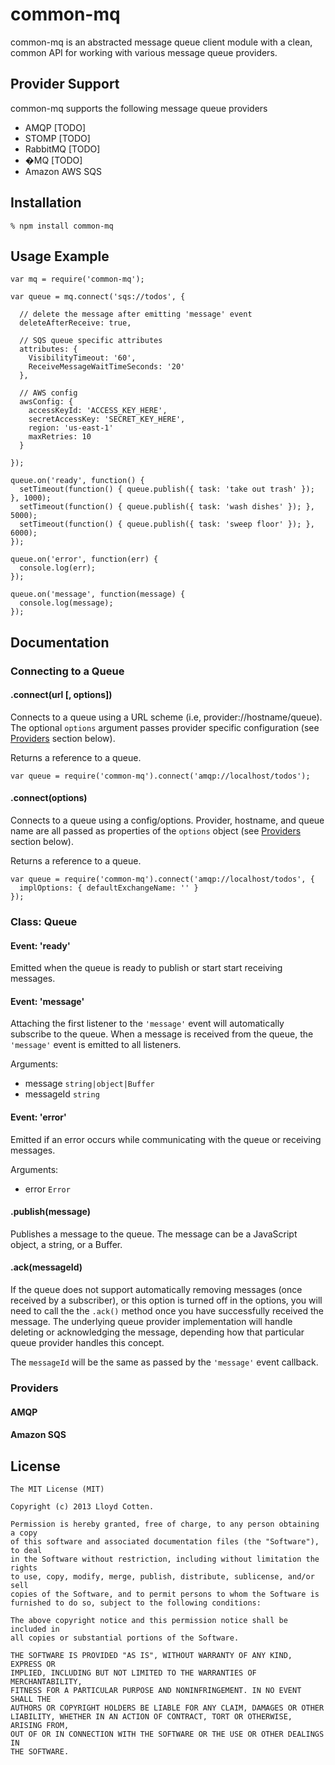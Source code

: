 # common-mq

common-mq is an abstracted message queue client module with a clean, common API for working with various message queue providers.

## Provider Support

common-mq supports the following message queue providers 
* AMQP [TODO]
* STOMP [TODO]
* RabbitMQ [TODO]
* �MQ [TODO]
* Amazon AWS SQS
    
## Installation

    % npm install common-mq

## Usage Example

    var mq = require('common-mq');
    
    var queue = mq.connect('sqs://todos', {
    
      // delete the message after emitting 'message' event
      deleteAfterReceive: true, 
      
      // SQS queue specific attributes
      attributes: { 
        VisibilityTimeout: '60',
        ReceiveMessageWaitTimeSeconds: '20'
      },
      
      // AWS config
      awsConfig: {  
        accessKeyId: 'ACCESS_KEY_HERE',
        secretAccessKey: 'SECRET_KEY_HERE',
        region: 'us-east-1'
        maxRetries: 10
      }
      
    });
    
    queue.on('ready', function() {
      setTimeout(function() { queue.publish({ task: 'take out trash' }); }, 1000);
      setTimeout(function() { queue.publish({ task: 'wash dishes' }); }, 5000);
      setTimeout(function() { queue.publish({ task: 'sweep floor' }); }, 6000);
    });
    
    queue.on('error', function(err) {
      console.log(err);
    });
    
    queue.on('message', function(message) {
      console.log(message);
    });   
    
## Documentation

### Connecting to a Queue
#### .connect(url [, options])
Connects to a queue using a URL scheme (i.e, provider://hostname/queue).  The optional `options` argument passes provider specific configuration (see [Providers](#providers) section below).  

Returns a reference to a queue.

    var queue = require('common-mq').connect('amqp://localhost/todos');

#### .connect(options)
Connects to a queue using a config/options.  Provider, hostname, and queue name are all passed as properties of the `options` object (see [Providers](#providers) section below).  

Returns a reference to a queue.

    var queue = require('common-mq').connect('amqp://localhost/todos', { 
      implOptions: { defaultExchangeName: '' } 
    });

### Class: Queue
#### Event: 'ready'
Emitted when the queue is ready to publish or start start receiving messages.

#### Event: 'message'
Attaching the first listener to the `'message'` event will automatically subscribe to the queue.  When a message is received from the queue, the `'message'` event is emitted to all listeners.

Arguments:

* message `string|object|Buffer`
* messageId `string`

#### Event: 'error'
Emitted if an error occurs while communicating with the queue or receiving messages.

Arguments:

* error `Error`

#### .publish(message)
Publishes a message to the queue.  The message can be a JavaScript object, a string, or a Buffer.

#### .ack(messageId)
If the queue does not support automatically removing messages (once received by a subscriber), or this option is turned off in the options, you will need to call the the `.ack()` method once you have successfully received the message.  The underlying queue provider implementation will handle deleting or acknowledging the message, depending how that particular queue provider handles this concept.

The `messageId` will be the same as passed by the `'message'` event callback.

### Providers

#### AMQP

#### Amazon SQS

    
## License

    The MIT License (MIT)

    Copyright (c) 2013 Lloyd Cotten.

    Permission is hereby granted, free of charge, to any person obtaining a copy
    of this software and associated documentation files (the "Software"), to deal
    in the Software without restriction, including without limitation the rights
    to use, copy, modify, merge, publish, distribute, sublicense, and/or sell
    copies of the Software, and to permit persons to whom the Software is
    furnished to do so, subject to the following conditions:

    The above copyright notice and this permission notice shall be included in
    all copies or substantial portions of the Software.

    THE SOFTWARE IS PROVIDED "AS IS", WITHOUT WARRANTY OF ANY KIND, EXPRESS OR
    IMPLIED, INCLUDING BUT NOT LIMITED TO THE WARRANTIES OF MERCHANTABILITY,
    FITNESS FOR A PARTICULAR PURPOSE AND NONINFRINGEMENT. IN NO EVENT SHALL THE
    AUTHORS OR COPYRIGHT HOLDERS BE LIABLE FOR ANY CLAIM, DAMAGES OR OTHER
    LIABILITY, WHETHER IN AN ACTION OF CONTRACT, TORT OR OTHERWISE, ARISING FROM,
    OUT OF OR IN CONNECTION WITH THE SOFTWARE OR THE USE OR OTHER DEALINGS IN
    THE SOFTWARE.

